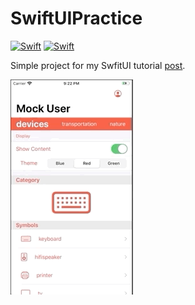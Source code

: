 # SwiftUIPractice

[![Swift](https://img.shields.io/badge/Swift-5.1.3-green)](https://swift.org) [![Swift](https://img.shields.io/badge/Xcode-11.3.1-blue)](https://swift.org)


Simple project for my SwfitUI tutorial [post](http://wayne-blog.herokuapp.com/blog/posts/18).

![](/.assets/symbols.gif)
